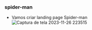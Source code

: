 ### spider-man
- Vamos criar landing page Spider-man
  ![Captura de tela 2023-11-26 223515](https://github.com/andersontecnicoprogramador/spider-man/assets/68762932/c1eb762b-e221-4800-95d6-95ad25f6e6ff)
